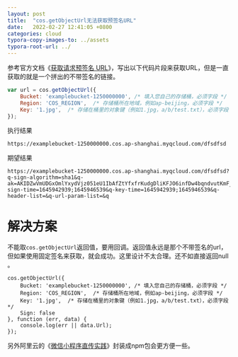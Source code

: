 ```yaml
---
layout: post
title:  "cos.getObjectUrl无法获取预签名URL"
date:   2022-02-27 12:41:05 +0800
categories: cloud
typora-copy-images-to: ../assets
typora-root-url: ../
---
```


参考官方文档《[获取请求预签名 URL][1]》，写出以下代码片段来获取URL，但是一直获取的就是一个拼出的不带签名的链接。
```js
var url = cos.getObjectUrl({
    Bucket: 'examplebucket-1250000000', /* 填入您自己的存储桶，必须字段 */
    Region: 'COS_REGION',  /* 存储桶所在地域，例如ap-beijing，必须字段 */
    Key: '1.jpg',  /* 存储在桶里的对象键（例如1.jpg，a/b/test.txt），必须字段 */
});
```
执行结果
```
https://examplebucket-1250000000.cos.ap-shanghai.myqcloud.com/dfsdfsd
```

期望结果
```
https://examplebucket-1250000000.cos.ap-shanghai.myqcloud.com/dfsdfsd?q-sign-algorithm=sha1&q-ak=AKIDZwVmUDGxOmlYxydVjz051eU1IbAfZtYfxfrKudgDliKFJO6infDw4bqndvutKmF_&q-sign-time=1645942939;1645946539&q-key-time=1645942939;1645946539&q-header-list=&q-url-param-list=&q
```

# 解决方案
不能取`cos.getObjectUrl`返回值，要用回调。返回值永远是那个不带签名的url，但如果使用固定签名来获取，就会成功。这里设计不太合理。还不如直接返回null 。
```
cos.getObjectUrl({
    Bucket: 'examplebucket-1250000000', /* 填入您自己的存储桶，必须字段 */
    Region: 'COS_REGION',  /* 存储桶所在地域，例如ap-beijing，必须字段 */
    Key: '1.jpg',  /* 存储在桶里的对象键（例如1.jpg，a/b/test.txt），必须字段 */
    Sign: false
}, function (err, data) {
    console.log(err || data.Url);
});
```


另外阿里云的《[微信小程序直传实践][2]》封装成npm包会更方便一些。

[1]: https://cloud.tencent.com/document/product/436/36162
[2]: https://help.aliyun.com/document_detail/92883.html
